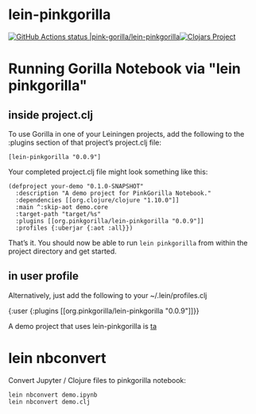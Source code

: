 # lein-pinkgorilla
 [![GitHub Actions status |pink-gorilla/lein-pinkgorilla](https://github.com/pink-gorilla/lein-pinkgorilla/workflows/CI/badge.svg)](https://github.com/pink-gorilla/lein-pinkgorilla/actions?workflow=CI)[![Clojars Project](https://img.shields.io/clojars/v/org.pinkgorilla/lein-pinkgorilla.svg)](https://clojars.org/org.pinkgorilla/lein-pinkgorilla)

# Running Gorilla Notebook via "lein pinkgorilla"

## inside project.clj

To use Gorilla in one of your Leiningen projects,  add the following to the :plugins section of that project’s project.clj file:

```
[lein-pinkgorilla "0.0.9"]
```

Your completed project.clj file might look something like this:

```
(defproject your-demo "0.1.0-SNAPSHOT"
  :description "A demo project for PinkGorilla Notebook."
  :dependencies [[org.clojure/clojure "1.10.0"]]
  :main ^:skip-aot demo.core
  :target-path "target/%s"
  :plugins [[org.pinkgorilla/lein-pinkgorilla "0.0.9"]]
  :profiles {:uberjar {:aot :all}})
```

That’s it. You should now be able to run ```lein pinkgorilla``` from within the project directory and get started.

## in user profile

Alternatively, just add the following to your ~/.lein/profiles.clj

{:user {:plugins [[org.pinkgorilla/lein-pinkgorilla "0.0.9"]]}}

A demo project that uses lein-pinkgorilla is [ta](https://github.com/pink-gorilla/trateg)


# lein nbconvert

Convert Jupyter / Clojure files to pinkgorilla notebook:

```
lein nbconvert demo.ipynb
lein nbconvert demo.clj
```



